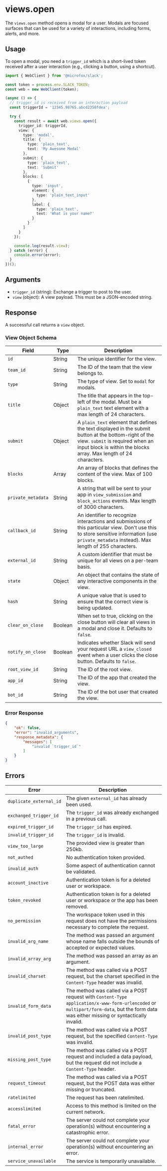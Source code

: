 # views.open

The `views.open` method opens a modal for a user. Modals are focused surfaces that can be used for a variety of interactions, including forms, alerts, and more.

## Usage

To open a modal, you need a `trigger_id` which is a short-lived token received after a user interaction (e.g., clicking a button, using a shortcut).

```typescript
import { WebClient } from '@microfox/slack';

const token = process.env.SLACK_TOKEN;
const web = new WebClient(token);

(async () => {
  // trigger_id is received from an interaction payload
  const triggerId = '12345.98765.abcd2358fdea';

  try {
    const result = await web.views.open({
      trigger_id: triggerId,
      view: {
        type: 'modal',
        title: {
          type: 'plain_text',
          text: 'My Awesome Modal'
        },
        submit: {
          type: 'plain_text',
          text: 'Submit'
        },
        blocks: [
          {
            type: 'input',
            element: {
              type: 'plain_text_input'
            },
            label: {
              type: 'plain_text',
              text: 'What is your name?'
            }
          }
        ]
      }
    });

    console.log(result.view);
  } catch (error) {
    console.error(error);
  }
})();
```

## Arguments

-   `trigger_id` (string): Exchange a trigger to post to the user.
-   `view` (object): A view payload. This must be a JSON-encoded string.

## Response

A successful call returns a `view` object.

### View Object Schema

| Field             | Type    | Description                                                                                                                                                                                                                                                  |
| ----------------- | ------- | ------------------------------------------------------------------------------------------------------------------------------------------------------------------------------------------------------------------------------------------------------------ |
| `id`              | String  | The unique identifier for the view.                                                                                                                                                                                                                          |
| `team_id`         | String  | The ID of the team that the view belongs to.                                                                                                                                                                                                                 |
| `type`            | String  | The type of view. Set to `modal` for modals.                                                                                                                                                                                                                 |
| `title`           | Object  | The title that appears in the top-left of the modal. Must be a `plain_text` text element with a max length of 24 characters.                                                                                                                                |
| `submit`          | Object  | A `plain_text` element that defines the text displayed in the submit button at the bottom-right of the view. `submit` is required when an input block is within the blocks array. Max length of 24 characters.                                              |
| `blocks`          | Array   | An array of blocks that defines the content of the view. Max of 100 blocks.                                                                                                                                                                                  |
| `private_metadata`| String  | A string that will be sent to your app in `view_submission` and `block_actions` events. Max length of 3000 characters.                                                                                                                                         |
| `callback_id`     | String  | An identifier to recognize interactions and submissions of this particular view. Don't use this to store sensitive information (use `private_metadata` instead). Max length of 255 characters.                                                               |
| `external_id`     | String  | A custom identifier that must be unique for all views on a per-team basis.                                                                                                                                                                                   |
| `state`           | Object  | An object that contains the state of any interactive components in the view.                                                                                                                                                                                 |
| `hash`            | String  | A unique value that is used to ensure that the correct view is being updated.                                                                                                                                                                                |
| `clear_on_close`  | Boolean | When set to true, clicking on the close button will clear all views in a modal and close it. Defaults to `false`.                                                                                                                                             |
| `notify_on_close` | Boolean | Indicates whether Slack will send your request URL a `view_closed` event when a user clicks the close button. Defaults to `false`.                                                                                                                            |
| `root_view_id`    | String  | The ID of the root view.                                                                                                                                                                                                                                     |
| `app_id`          | String  | The ID of the app that created the view.                                                                                                                                                                                                                     |
| `bot_id`          | String  | The ID of the bot user that created the view.                                                                                                                                                                                                                |

### Error Response

```json
{
    "ok": false,
    "error": "invalid_arguments",
    "response_metadata": {
        "messages": [
            "invalid `trigger_id`"
        ]
    }
}
```

## Errors

| Error | Description |
| --- | --- |
| `duplicate_external_id` | The given `external_id` has already been used. |
| `exchanged_trigger_id` | The `trigger_id` was already exchanged in a previous call. |
| `expired_trigger_id` | The `trigger_id` has expired. |
| `invalid_trigger_id` | The `trigger_id` is invalid. |
| `view_too_large` | The provided view is greater than 250kb. |
| `not_authed` | No authentication token provided. |
| `invalid_auth` | Some aspect of authentication cannot be validated. |
| `account_inactive` | Authentication token is for a deleted user or workspace. |
| `token_revoked` | Authentication token is for a deleted user or workspace or the app has been removed. |
| `no_permission` | The workspace token used in this request does not have the permissions necessary to complete the request. |
| `invalid_arg_name` | The method was passed an argument whose name falls outside the bounds of accepted or expected values. |
| `invalid_array_arg` | The method was passed an array as an argument. |
| `invalid_charset` | The method was called via a POST request, but the charset specified in the `Content-Type` header was invalid. |
| `invalid_form_data` | The method was called via a POST request with `Content-Type` `application/x-www-form-urlencoded` or `multipart/form-data`, but the form data was either missing or syntactically invalid. |
| `invalid_post_type` | The method was called via a POST request, but the specified `Content-Type` was invalid. |
| `missing_post_type` | The method was called via a POST request and included a data payload, but the request did not include a `Content-Type` header. |
| `request_timeout` | The method was called via a POST request, but the POST data was either missing or truncated. |
| `ratelimited` | The request has been ratelimited. |
| `accesslimited` | Access to this method is limited on the current network. |
| `fatal_error` | The server could not complete your operation(s) without encountering a catastrophic error. |
| `internal_error` | The server could not complete your operation(s) without encountering an error. |
| `service_unavailable` | The service is temporarily unavailable. | 